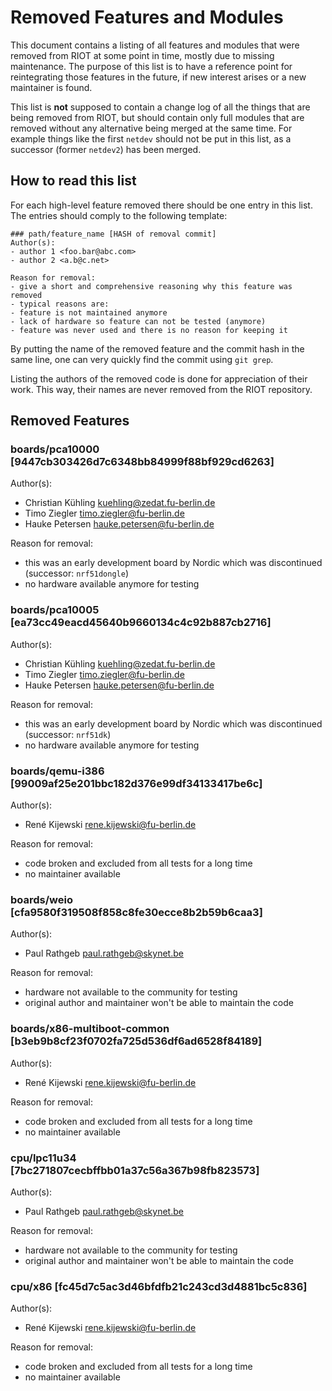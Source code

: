 # Removed Features and Modules

This document contains a listing of all features and modules that were removed
from RIOT at some point in time, mostly due to missing maintenance. The purpose
of this list is to have a reference point for reintegrating those features in
the future, if new interest arises or a new maintainer is found.

This list is **not** supposed to contain a change log of all the things that are
being removed from RIOT, but should contain only full modules that are
removed without any alternative being merged at the same time. For example
things like the first `netdev` should not be put in this list, as a successor
(former `netdev2`) has been merged.


## How to read this list

For each high-level feature removed there should be one entry in this list. The
entries should comply to the following template:

~~~~~~~~~~~~~~~~~~~ {.md}
### path/feature_name [HASH of removal commit]
Author(s):
- author 1 <foo.bar@abc.com>
- author 2 <a.b@c.net>

Reason for removal:
- give a short and comprehensive reasoning why this feature was removed
- typical reasons are:
- feature is not maintained anymore
- lack of hardware so feature can not be tested (anymore)
- feature was never used and there is no reason for keeping it
~~~~~~~~~~~~~~~~~~~

By putting the name of the removed feature and the commit hash in the same line,
one can very quickly find the commit using `git grep`.

Listing the authors of the removed code is done for appreciation of their work.
This way, their names are never removed from the RIOT repository.


## Removed Features

### boards/pca10000 [9447cb303426d7c6348bb84999f88bf929cd6263]
Author(s):
- Christian Kühling <kuehling@zedat.fu-berlin.de>
- Timo Ziegler <timo.ziegler@fu-berlin.de>
- Hauke Petersen <hauke.petersen@fu-berlin.de>

Reason for removal:
- this was an early development board by Nordic which was discontinued (successor: `nrf51dongle`)
- no hardware available anymore for testing

### boards/pca10005 [ea73cc49eacd45640b9660134c4c92b887cb2716]
Author(s):
- Christian Kühling <kuehling@zedat.fu-berlin.de>
- Timo Ziegler <timo.ziegler@fu-berlin.de>
- Hauke Petersen <hauke.petersen@fu-berlin.de>

Reason for removal:
- this was an early development board by Nordic which was discontinued (successor: `nrf51dk`)
- no hardware available anymore for testing

### boards/qemu-i386 [99009af25e201bbc182d376e99df34133417be6c]
Author(s):
- René Kijewski <rene.kijewski@fu-berlin.de>

Reason for removal:
- code broken and excluded from all tests for a long time
- no maintainer available

### boards/weio [cfa9580f319508f858c8fe30ecce8b2b59b6caa3]
Author(s):
- Paul Rathgeb <paul.rathgeb@skynet.be>

Reason for removal:
- hardware not available to the community for testing
- original author and maintainer won't be able to maintain the code

### boards/x86-multiboot-common [b3eb9b8cf23f0702fa725d536df6ad6528f84189]
Author(s):
- René Kijewski <rene.kijewski@fu-berlin.de>

Reason for removal:
- code broken and excluded from all tests for a long time
- no maintainer available


### cpu/lpc11u34 [7bc271807cecbffbb01a37c56a367b98fb823573]
Author(s):
- Paul Rathgeb <paul.rathgeb@skynet.be>

Reason for removal:
- hardware not available to the community for testing
- original author and maintainer won't be able to maintain the code

### cpu/x86 [fc45d7c5ac3d46bfdfb21c243cd3d4881bc5c836]
Author(s):
- René Kijewski <rene.kijewski@fu-berlin.de>

Reason for removal:
- code broken and excluded from all tests for a long time
- no maintainer available
